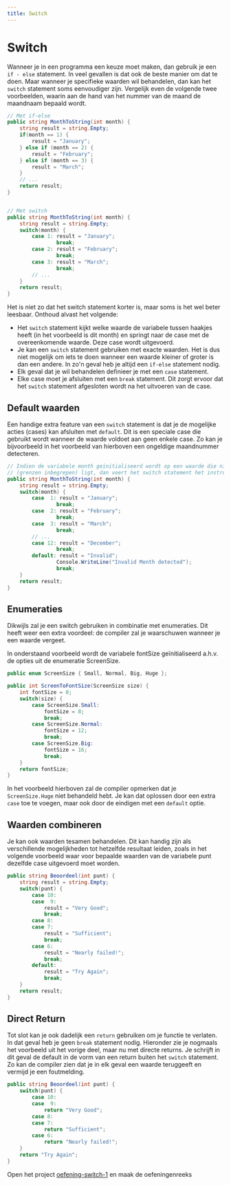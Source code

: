 ```yaml
---
title: Switch
---
```

# Switch

Wanneer je in een programma een keuze moet maken, dan gebruik je een `if - else` statement. In veel gevallen is dat ook de beste manier om dat te doen. Maar wanneer je specifieke waarden wil behandelen, dan kan het `switch` statement soms eenvoudiger zijn. Vergelijk even de volgende twee voorbeelden, waarin aan de hand van het nummer van de maand de maandnaam bepaald wordt.

```csharp
// Met if-else
public string MonthToString(int month) {
    string result = string.Empty;
    if(month == 1) {
        result = "January";
    } else if (month == 2) {
        result = "February";
    } else if (month == 3) {
        result = "March";
    }
    // ...
    return result;
}


// Met switch
public string MonthToString(int month) {
    string result = string.Empty;
    switch(month) {
        case 1: result = "January"; 
                break;
        case 2: result = "February";
                break;
        case 3: result = "March";
                break;
        // ...
    }
    return result;
}
```

Het is niet zo dat het switch statement korter is, maar soms is het wel beter leesbaar. Onthoud alvast het volgende:

- Het `switch` statement kijkt welke waarde de variabele tussen haakjes heeft (in het voorbeeld is dit month) en springt naar de case met de overeenkomende waarde. Deze case wordt uitgevoerd.
- Je kan een `switch` statement gebruiken met exacte waarden. Het is dus niet mogelijk om iets te doen wanneer een waarde kleiner of groter is dan een andere. In zo'n geval heb je altijd een `if-else` statement nodig.
- Elk geval dat je wil behandelen definieer je met een `case` statement.
- Elke case moet je afsluiten met een `break` statement. Dit zorgt ervoor dat het `switch` statement afgesloten wordt na het uitvoeren van de case. 

## Default waarden
Een handige extra feature van een `switch` statement is dat je de mogelijke acties (cases) kan afsluiten met `default`. Dit is een speciale case die gebruikt wordt wanneer de waarde voldoet aan geen enkele case. Zo kan je bijvoorbeeld in het voorbeeld van hierboven een ongeldige maandnummer detecteren.

```csharp
// Indien de variabele month geïnitialiseerd wordt op een waarde die niet tussen 1 en 12 
// (grenzen inbegrepen) ligt, dan voert het switch statement het instructieblok bij default uit.
public string MonthToString(int month) {
    string result = string.Empty;
    switch(month) {
        case  1: result = "January"; 
                break;
        case  2: result = "February";
                break;
        case  3: result = "March";
                break;
        // ...
        case 12: result = "December";
                break;
        default: result = "Invalid";
                Console.WriteLine("Invalid Month detected");
                break;
    }
    return result;
}
```

## Enumeraties
Dikwijls zal je een switch gebruiken in combinatie met enumeraties. Dit heeft weer een extra voordeel: de compiler zal je waarschuwen wanneer je een waarde vergeet.

In onderstaand voorbeeld wordt de variabele fontSize geïnitialiseerd a.h.v. de opties uit de enumeratie ScreenSize.

```csharp
public enum ScreenSize { Small, Normal, Big, Huge };

public int ScreenToFontSize(ScreenSize size) {
    int fontSize = 0;
    switch(size) {
        case ScreenSize.Small:
            fontSize = 8;
            break;
        case ScreenSize.Normal:
            fontSize = 12;
            break;
        case ScreenSize.Big:
            fontSize = 16;
            break;
    }
    return fontSize;
}
```
In het voorbeeld hierboven zal de compiler opmerken dat je `ScreenSize.Huge` niet behandeld hebt. Je kan dat oplossen door een extra `case` toe te voegen, maar ook door de eindigen met een `default` optie.

## Waarden combineren
Je kan ook waarden tesamen behandelen. Dit kan handig zijn als verschillende mogelijkheden tot hetzelfde resultaat leiden, zoals in het volgende voorbeeld waar voor bepaalde waarden van de variabele punt dezelfde case uitgevoerd moet worden.

```csharp
public string Beoordeel(int punt) {
    string result = string.Empty;
    switch(punt) {
        case 10:
        case  9:
            result = "Very Good";
            break;
        case 8:
        case 7:
            result = "Sufficient";
            break;
        case 6:
            result = "Nearly failed!";
            break;
        default:
            result = "Try Again";
            break;
    }
    return result;
}
```

## Direct Return
Tot slot kan je ook dadelijk een `return` gebruiken om je functie te verlaten. In dat geval heb je geen `break` statement nodig. Hieronder zie je nogmaals het voorbeeld uit het vorige deel, maar nu met directe returns. Je schrijft in dit geval de default in de vorm van een return buiten het `switch` statement. Zo kan de compiler zien dat je in elk geval een waarde teruggeeft en vermijd je een foutmelding.

```csharp
public string Beoordeel(int punt) {
    switch(punt) {
        case 10:
        case  9:
            return "Very Good";
        case 8:
        case 7:
            return "Sufficient";
        case 6:
            return "Nearly failed!";
    }
    return "Try Again";
}
```

<div class="note oefening">
    <p>Open het project <a href="https://github.com/sma-it/oefening-switch-1" target="_blank">oefening-switch-1</a> en maak de oefeningenreeks</p>
</div>



